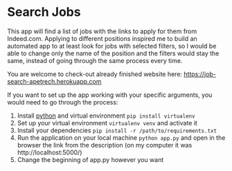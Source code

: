 # Search Jobs

This app will find a list of jobs with the links to apply for them from Indeed.com. Applying to different
positions inspired me to build an automated app to at least look for jobs with selected filters, so I would
be able to change only the name of the position and the filters would stay the same, instead of going
through the same process every time.

You are welcome to check-out already finished website here: https://job-search-apetrech.herokuapp.com

If you want to set up the app working with your specific arguments, you would need to go through the process:
1. Install [python](https://realpython.com/installing-python/) and virtual environment `pip install virtualenv`
2. Set up your virtual environment `virtualenv venv` and activate it
3. Install your dependencies `pip install -r /path/to/requirements.txt`
4. Run the application on your local machine `python app.py` and open in the browser the link from the description (on my computer it was http://localhost:5000/)
5. Change the beginning of app.py however you want
